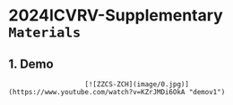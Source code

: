 # 2024ICVRV-Supplementary `Materials`

## 1. Demo
                       [![ZZCS-ZCH](image/0.jpg)](https://www.youtube.com/watch?v=KZrJMDi6OkA "demov1")
